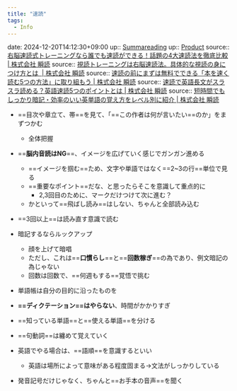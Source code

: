 ```yaml
---
title: "速読"
tags:
  - Info
---
```


date: 2024-12-20T14:12:30+09:00
up:: [Summareading](../Bar/Summareading.md)
up:: [Product](../Bar/Product.md)
source:: [右脳速読式トレーニングなら誰でも速読ができる！話題の4大速読法を徹底比較 | 株式会社 瞬読](https://syundoku.jp/speed-reading/rapid-reading#%E7%9C%BC%E7%90%83%E3%81%AE%E5%8B%95%E3%81%8D%E3%82%92%E9%80%9F%E3%81%8F%E3%81%99%E3%82%8B%E3%82%BF%E3%82%A4%E3%83%97)
source:: [視読トレーニングは右脳速読法。具体的な視読の身につけ方とは  | 株式会社 瞬読](https://syundoku.jp/speed-reading/wide-range)
source:: [速読の前にまずは無料でできる「本を速く読む5つの方法」に取り組もう | 株式会社 瞬読](https://syundoku.jp/speed-reading/reading-fastest)
source:: [速読で英語長文がスラスラ読める？英語速読5つのポイントとは | 株式会社 瞬読](https://syundoku.jp/speed-reading/rapid-reading-english)
source:: [短時間でもしっかり暗記・効率のいい英単語の覚え方をレベル別に紹介 | 株式会社 瞬読](https://syundoku.jp/speed-reading/how-to-learn-words)

- ==目次や章立て、帯==を見て、「==この作者は何が言いたい==のか」をまずつかむ
    - 全体把握
- ==**脳内音読はNG**==、イメージを広げていく感じでガンガン進める
	- ==イメージを掴む==ため、文字や単語ではなく==2~3の行==単位で見る
	- ==重要なポイント==だな、と思ったらそこを意識して重点的に
		- 2,3回目のために、マークだけつけて次に進む？
	- かといって==飛ばし読み==はしない、ちゃんと全部読み込む
- ==3回以上==は読み直す意識で読む


- 暗記するならルックアップ
	- 顔を上げて暗唱
	- ただし、これは==**口慣らし**==と==**回数稼ぎ**==の為であり、例文暗記の為じゃない
	- 回数は回数で、==何週もする==覚悟で挑む
- 単語帳は自分の目的に沿ったものを
- **==ディクテーション==はやらない**、時間がかかりすぎ
- ==知っている単語==と==使える単語==を分ける
- ==句動詞==は纏めて覚えていく


- 英語でやる場合は、==語順==を意識するといい
	- 英語は場所によって意味がある程度固まる→文法がしっかりしている
- 発音記号だけじゃなく、ちゃんと==お手本の音声==を聞く

